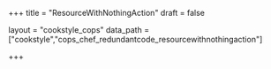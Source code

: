 +++
title = "ResourceWithNothingAction"
draft = false

layout = "cookstyle_cops"
data_path = ["cookstyle","cops_chef_redundantcode_resourcewithnothingaction"]

+++

<!-- The content of this page is automatically generated from the
cops_chef_redundantcode_resourcewithnothingaction.yml file in github.com/chef/cookstyle/blob/master/docs-chef-io/data/cookstyle/. -->
